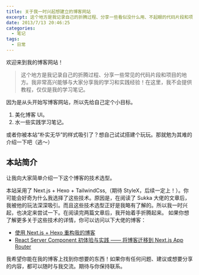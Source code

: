 ```yaml
---
title: 关于我一时兴起想建立的博客网站
excerpt: 这个地方是我记录自己的折腾过程、分享一些看似没什么用、不起眼的代码片段和项目的地方。我非常高兴能够与大家分享我的学习和实践经验！在这里，我不会提供教程，仅仅是我的学习笔记。
date: 2013/7/13 20:46:25
categories:
  - 笔记
tags:
  - 日常
---
```


欢迎来到我的博客网站！

> 这个地方是我记录自己的折腾过程、分享一些常见的代码片段和项目的地方。我非常高兴能够与大家分享我的学习和实践经验！在这里，我不会提供教程，仅仅是我的学习笔记。

因为是从头开始写博客网站，所以先给自己定个小目标。
1. 美化博客 UI。
2. 水一些实践学习笔记。

或者你被本站“朴实无华”的样式吸引了？想自己试试搭建个玩玩。那就勉为其难的介绍一下吧（逃～）
## 本站简介

让我向大家简单介绍一下这个博客的技术选型。

本站采用了 Next.js + Hexo + TailwindCss,（期待 StyleX，后续一定上！）。你可能会好奇为什么我选择了这些技术。原因是，在阅读了 Sukka 大佬的文章后，我被他的玩法深深吸引。而且这些技术选型正好是我略有了解的。所以我一时兴起，也决定来尝试一下。在阅读完两篇文章后，我开始着手折腾起来。
如果你想了解更多关于这些技术的详情，你可以访问以下大佬的博客：

- [使用 Next.js + Hexo 重构我的博客](https://blog.skk.moe/post/use-nextjs-and-hexo-to-rebuild-my-blog/)
- [React Server Component 初体验与实践 —— 将博客迁移到 Next.js App Router](https://blog.skk.moe/post/refactor-my-blog-using-nextjs-app-router/)

我希望你能在我的博客上找到你想要的东西！如果你有任何问题、建议或想要分享的内容，都可以随时与我交流。期待与你保持联系。
